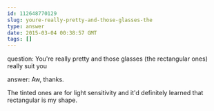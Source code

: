 ```yaml
---
id: 112648770129
slug: youre-really-pretty-and-those-glasses-the
type: answer
date: 2015-03-04 00:38:57 GMT
tags: []
---
```

question: You're really pretty and those glasses (the rectangular ones) really suit you

answer: Aw, thanks. 

The tinted ones are for light sensitivity and it'd definitely learned that rectangular is my shape.